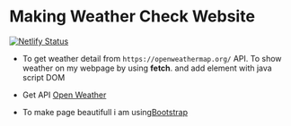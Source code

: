 # Making Weather Check Website

[![Netlify Status](https://api.netlify.com/api/v1/badges/985da9f8-46fe-40f1-84ce-6aebd64e07d5/deploy-status)](https://app.netlify.com/sites/getyour-weather/deploys)

- To get weather detail from `https://openweathermap.org/` API. To show weather on my webpage by using **fetch**. and add element with java script DOM

- Get API [Open Weather](https://openweathermap.org/api)

- To make page beautifull i am using[Bootstrap](https://getbootstrap.com/)
